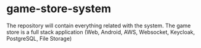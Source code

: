 # game-store-system
The repository will contain everything related with the system. The game store is a full stack application (Web, Android, AWS, Websocket, Keycloak, PostgreSQL, File Storage) 

